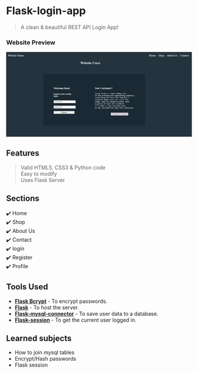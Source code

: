 # Flask-login-app

> A clean & beautiful REST API Login App!


### Website Preview
<p> 
    <img src="assets/preview.PNG">
</p>


## Features 
> Valid HTML5, CSS3 & Python code\
> Easy to modify\
> Uses Flask Server


## Sections 
✔️ Home \
✔️ Shop \
✔️ About Us \
✔️ Contact \
✔️ login \
✔️ Register \
✔️ Profile 


## Tools Used 
* [<b>Flask Bcrypt</b>](https://flask-bcrypt.readthedocs.io/en/latest/) - To encrypt passwords.
* [<b>Flask</b>](https://flask-doc.readthedocs.io/en/latest/) - To host the server.
* [<b>Flask-mysql-connector</b>](https://pypi.org/project/flask-mysql-connector/) - To save user data to a database.
* [<b>Flask-session</b>](https://pythonbasics.org/flask-sessions/) - To get the current user logged in.


## Learned subjects
-  How to join mysql tables
-  Encrypt/Hash passwords
-  Flask session
